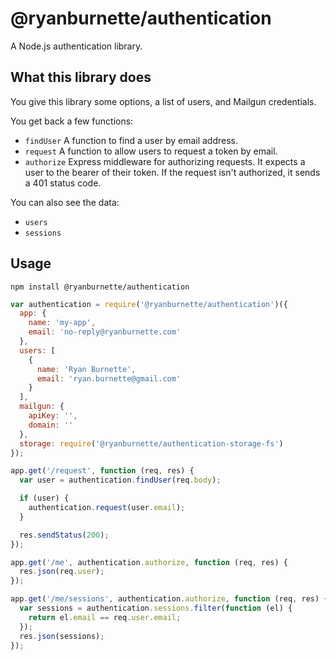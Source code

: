 # @ryanburnette/authentication

A Node.js authentication library.

## What this library does

You give this library some options, a list of users, and Mailgun credentials.

You get back a few functions:

- `findUser` A function to find a user by email address.
- `request` A function to allow users to request a token by email.
- `authorize` Express middleware for authorizing requests. It expects a user to
  the bearer of their token. If the request isn't authorized, it sends a 401
  status code.

You can also see the data:

- `users`
- `sessions`

## Usage

```
npm install @ryanburnette/authentication
```

```js
var authentication = require('@ryanburnette/authentication')({
  app: {
    name: 'my-app',
    email: 'no-reply@ryanburnette.com'
  },
  users: [
    {
      name: 'Ryan Burnette',
      email: 'ryan.burnette@gmail.com'
    }
  ],
  mailgun: {
    apiKey: '',
    domain: ''
  },
  storage: require('@ryanburnette/authentication-storage-fs')
});

app.get('/request', function (req, res) {
  var user = authentication.findUser(req.body);

  if (user) {
    authentication.request(user.email);
  }

  res.sendStatus(200);
});

app.get('/me', authentication.authorize, function (req, res) {
  res.json(req.user);
});

app.get('/me/sessions', authentication.authorize, function (req, res) {
  var sessions = authentication.sessions.filter(function (el) {
    return el.email == req.user.email;
  });
  res.json(sessions);
});
```
